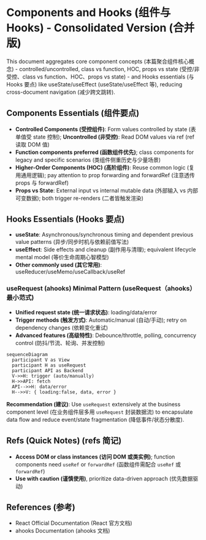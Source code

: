 # Components and Hooks (组件与 Hooks) - Consolidated Version (合并版)

This document aggregates core component concepts (本篇聚合组件核心概念) - controlled/uncontrolled, class vs function, HOC, props vs state (受控/非受控、class vs function、HOC、props vs state) - and Hooks essentials (与 Hooks 要点) like useState/useEffect (useState/useEffect 等), reducing cross-document navigation (减少跨文跳转).

## Components Essentials (组件要点)

- **Controlled Components (受控组件)**: Form values controlled by state (表单值受 state 控制); **Uncontrolled (非受控)**: Read DOM values via ref (ref 读取 DOM 值)
- **Function components preferred (函数组件优先)**; class components for legacy and specific scenarios (类组件侧重历史与少量场景)
- **Higher-Order Components (HOC) (高阶组件)**: Reuse common logic (复用通用逻辑); pay attention to prop forwarding and forwardRef (注意透传 props 与 forwardRef)
- **Props vs State**: External input vs internal mutable data (外部输入 vs 内部可变数据); both trigger re-renders (二者皆触发渲染)

## Hooks Essentials (Hooks 要点)

- **useState**: Asynchronous/synchronous timing and dependent previous value patterns (异步/同步时机与依赖前值写法)
- **useEffect**: Side effects and cleanup (副作用与清理); equivalent lifecycle mental model (等价生命周期心智模型)
- **Other commonly used (其它常用)**: useReducer/useMemo/useCallback/useRef

### useRequest (ahooks) Minimal Pattern (useRequest（ahooks）最小范式)

- **Unified request state (统一请求状态)**: loading/data/error
- **Trigger methods (触发方式)**: Automatic/manual (自动/手动); retry on dependency changes (依赖变化重试)
- **Advanced features (高级特性)**: Debounce/throttle, polling, concurrency control (防抖/节流、轮询、并发控制)

```mermaid
sequenceDiagram
  participant V as View
  participant H as useRequest
  participant API as Backend
  V->>H: trigger (auto/manually)
  H->>API: fetch
  API-->>H: data/error
  H-->>V: { loading:false, data, error }
```

**Recommendation (建议)**: Use `useRequest` extensively at the business component level (在业务组件层多用 `useRequest` 封装数据流) to encapsulate data flow and reduce event/state fragmentation (降低事件/状态分散度).

## Refs (Quick Notes) (refs 简记)

- **Access DOM or class instances (访问 DOM 或类实例)**; function components need `useRef` or `forwardRef` (函数组件需配合 `useRef` 或 `forwardRef`)
- **Use with caution (谨慎使用)**, prioritize data-driven approach (优先数据驱动)

## References (参考)

- React Official Documentation (React 官方文档)
- ahooks Documentation (ahooks 文档)

